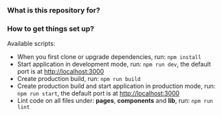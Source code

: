 ### What is this repository for? 

### How to get things set up?

Available scripts:

- When you first clone or upgrade dependencies, run: `npm install`
- Start application in development mode, run: `npm run dev`, the default port is at [http://localhost:3000](http://localhost:3000)
- Create production build, run: `npm run build`
- Create production build and start application in production mode, run: `npm run start`, the default port is at [http://localhost:3000](http://localhost:3000)
- Lint code on all files under: **pages**, **components** and **lib**, run: `npm run lint`